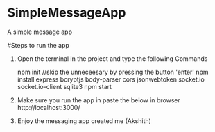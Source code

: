 # SimpleMessageApp
A simple message app

#Steps to run the app

1. Open the terminal in the project and type the following Commands

   npm init
   //skip the unneceesary by pressing the button 'enter'
   npm install express bcryptjs body-parser cors jsonwebtoken socket.io socket.io-client sqlite3
   npm start
   
3. Make sure you run the app in paste the below in browser
     http://localhost:3000/

4. Enjoy the messaging app created me (Akshith)
